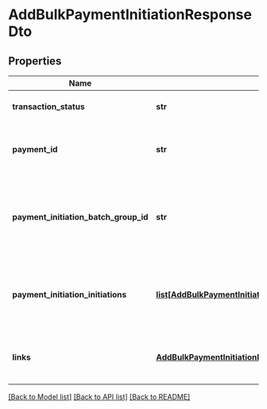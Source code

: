 # AddBulkPaymentInitiationResponseDto

## Properties
Name | Type | Description | Notes
------------ | ------------- | ------------- | -------------
**transaction_status** | **str** | The transaction status of the bulk payment initiation created. | [optional] 
**payment_id** | **str** | This is the identifier of the bulk payment initiation created. This identifier will be used later to reference this bulk payment initiation. | [optional] 
**payment_initiation_batch_group_id** | **str** | This is the group identifier of the bulk payment initiation created. This identifier will be used later to reference this bulk payment initiation. This paymentInitiationBatchGroupId is used to group the batches in a posted multi batch file. | [optional] 
**payment_initiation_initiations** | [**list[AddBulkPaymentInitiationResponsePaymentInitiationDto]**](AddBulkPaymentInitiationResponsePaymentInitiationDto.md) | This is a list of bulk payment initiation identifiers created for a bulk payment initiation request. If a multi batch file was posted, multiple payment initiation identifiers will be present. | [optional] 
**links** | [**AddBulkPaymentInitiationResponseLinksDto**](AddBulkPaymentInitiationResponseLinksDto.md) | This is a list of links containing possible next actions that can be performed after the this bulk payment initiation request. | [optional] 

[[Back to Model list]](../README.md#documentation-for-models) [[Back to API list]](../README.md#documentation-for-api-endpoints) [[Back to README]](../README.md)


